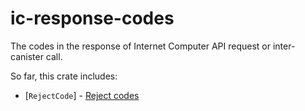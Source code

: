 # ic-response-codes

The codes in the response of Internet Computer API request or inter-canister call.

So far, this crate includes:

* [`RejectCode`] - [Reject codes](https://internetcomputer.org/docs/current/references/ic-interface-spec/#reject-codes)
